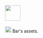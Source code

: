 # <img src="https://bassets.github.io/bassets-logo.svg" width="50px">
<img src="https://bassets.github.io/bh-logo.png" width="20px"> Bar's assets.
